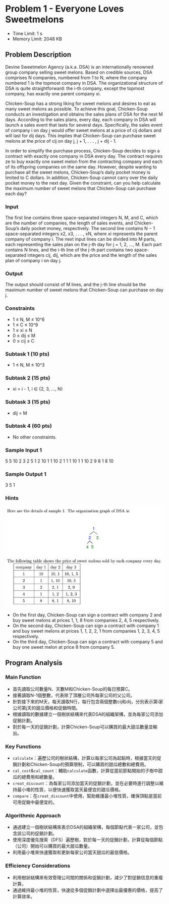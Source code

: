 # Problem 1 - Everyone Loves Sweetmelons

- Time Limit: 1 s
- Memory Limit: 2048 KB

## Problem Description
Devine Sweetmelon Agency (a.k.a. DSA) is an internationally renowned group company selling sweet melons. Based on credible sources, DSA comprises N companies, numbered from 1 to N, where the company numbered 1 is the topmost company in DSA. The organizational structure of DSA is quite straightforward: the i-th company, except the topmost company, has exactly one parent company xi.

Chicken-Soup has a strong liking for sweet melons and desires to eat as many sweet melons as possible. To achieve this goal, Chicken-Soup conducts an investigation and obtains the sales plans of DSA for the next M days. According to the sales plans, every day, each company in DSA will launch a sales event that lasts for several days. Specifically, the sales event of company i on day j would offer sweet melons at a price of cij dollars and will last for dij days. This implies that Chicken-Soup can purchase sweet melons at the price of cij on day j, j + 1, . . . , j + dij - 1.

In order to simplify the purchase process, Chicken-Soup decides to sign a contract with exactly one company in DSA every day. The contract requires ze to buy exactly one sweet melon from the contracting company and each of its offspring companies on the same day. However, despite wanting to purchase all the sweet melons, Chicken-Soup’s daily pocket money is limited to C dollars. In addition, Chicken-Soup cannot carry over the daily pocket money to the next day. Given the constraint, can you help calculate the maximum number of sweet melons that Chicken-Soup can purchase each day?

### Input
The first line contains three space-separated integers N, M, and C, which are the number of companies, the length of sales events, and Chicken-Soup’s daily pocket money, respectively. The second line contains N − 1 space-separated integers x2, x3, . . . , xN, where xi represents the parent company of company i. The next input lines can be divided into M parts, each representing the sales plan on the j-th day for j = 1, 2, ..., M. Each part contains N lines, and the i-th line of the j-th part contains two space-separated integers cij, dij, which are the price and the length of the sales plan of company i on day j.

### Output
The output should consist of M lines, and the j-th line should be the maximum number of sweet melons that Chicken-Soup can purchase on day j.

### Constraints

- 1 ≤ N, M ≤ 10^6
- 1 ≤ C ≤ 10^9
- 1 ≤ xi ≤ N
- 0 ≤ dij ≤ M
- 0 ≤ cij ≤ C

### Subtask 1 (10 pts)
- 1 ≤ N, M ≤ 10^3

### Subtask 2 (15 pts)
- xi = i - 1, i ∈ {2, 3, ..., N}

### Subtask 3 (15 pts)
- dij = M

### Subtask 4 (60 pts)
- No other constraints.

### Sample Input 1
5 5 10
2 3 2 5
1 2
10 1
1 10
2 1
1 1
10 1
1 10
2 9
8 1
8 10

### Sample Output 1
3
5
1

### Hints

![](hint.png)
- On the first day, Chicken-Soup can sign a contract with company 2 and buy sweet melons at prices 1, 1, 8 from companies 2, 4, 5 respectively.
- On the second day, Chicken-Soup can sign a contract with company 1 and buy sweet melons at prices 1, 1, 2, 2, 1 from companies 1, 2, 3, 4, 5 respectively.
- On the third day, Chicken-Soup can sign a contract with company 5 and buy one sweet melon at price 8 from company 5.

## Program Analysis

### Main Function
- 首先讀取公司數量N、天數M和Chicken-Soup的每日預算C。
- 接著讀取N-1個整數，代表除了頂層公司外每家公司的父公司。
- 針對接下來的M天，每天讀取N行，每行包含兩個整數cij和dij，分別表示第i家公司第j天的甜瓜價格和促銷時間。
- 根據讀取的數據建立一個樹狀結構來代表DSA的組織架構，並為每家公司添加促銷計劃。
- 對於每一天的促銷計劃，計算Chicken-Soup可以購買的最大甜瓜數量並輸出。

### Key Functions
- `calculate`：遍歷公司的樹狀結構，計算以每家公司為起點時，根據當天的促銷計劃和Chicken-Soup的預算限制，可以購買的甜瓜總數和總費用。
- `cal_cost`&`cal_count`：輔助`calculate`函數，計算從當前節點開始的子樹中甜瓜的總費用和總數量。
- `creat_discount`：為每家公司添加當天的促銷計劃，並在必要時進行調整以維持最小堆的性質，以便快速獲取當天最便宜的甜瓜價格。
- `compare`：在`creat_discount`中使用，幫助維護最小堆性質，確保頂點是當前可用促銷中最便宜的。


### Algorithmic Approach
- 通過建立一個樹狀結構來表示DSA的組織架構，每個節點代表一家公司，並包含該公司的促銷計劃。
- 使用深度優先搜索（DFS）遍歷樹，對於每一天的促銷計劃，計算從每個節點（公司）開始可以購買的最大甜瓜數量。
- 利用最小堆來快速獲取和更新每家公司當天甜瓜的最低價格。

### Efficiency Considerations
- 利用樹狀結構來有效管理公司間的關係和促銷計劃，減少了對促銷信息的重複計算。
- 通過維持最小堆的性質，快速從多個促銷計劃中選擇出最優惠的價格，提高了計算效率。